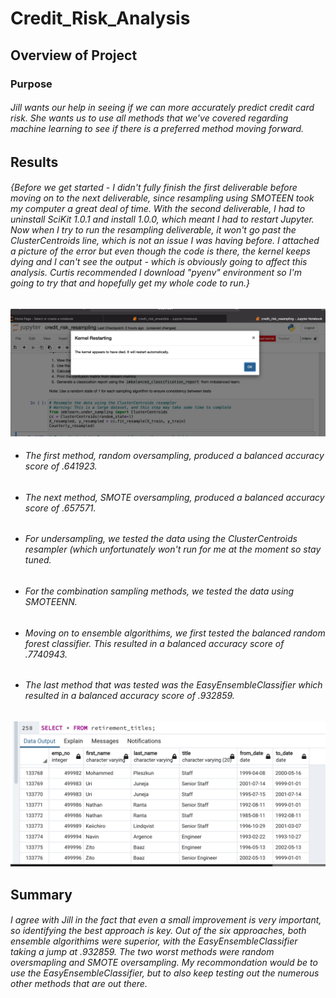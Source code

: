 # Credit_Risk_Analysis
## Overview of Project
### Purpose
###### Jill wants our help in seeing if we can more accurately predict credit card risk. She wants us to use all methods that we've covered regarding machine learning to see if there is a preferred method moving forward.
## Results
###### {Before we get started - I didn't fully finish the first deliverable before moving on to the next deliverable, since resampling using SMOTEEN took my computer a great deal of time. With the second deliverable, I had to uninstall SciKit 1.0.1 and install 1.0.0, which meant I had to restart Jupyter. Now when I try to run the resampling deliverable, it won't go past the ClusterCentroids line, which is not an issue I was having before. I attached a picture of the error but even though the code is there, the kernel keeps dying and I can't see the output - which is obviously going to affect this analysis. Curtis recommended I download "pyenv" environment so I'm going to try that and hopefully get my whole code to run.}
![2017 original script run time](https://github.com/liabrooke/Credit_Risk_Analysis/blob/main/kernel_died_error.png) 
* ###### The first method, random oversampling, produced a balanced accuracy score of .641923.
* ###### The next method, SMOTE oversampling, produced a balanced accuracy score of .657571.
* ###### For undersampling, we tested the data using the ClusterCentroids resampler (which unfortunately won't run for me at the moment so stay tuned.
* ###### For the combination sampling methods, we tested the data using SMOTEENN.
* ###### Moving on to ensemble algorithims, we first tested the balanced random forest classifier. This resulted in a balanced accuracy score of .7740943.
* ###### The last method that was tested was the EasyEnsembleClassifier which resulted in a balanced accuracy score of .932859.
![2017 original script run time](https://github.com/liabrooke/Pewlett-Hackard-Analysis/blob/main/Retirement_titles_count.png) 

## Summary
###### I agree with Jill in the fact that even a small improvement is very important, so identifying the best approach is key. Out of the six approaches, both ensemble algorithims were superior, with the EasyEnsembleClassifier taking a jump at .932859. The two worst methods were random oversmapling and SMOTE oversampling. My recommondation would be to use the EasyEnsembleClassifier, but to also keep testing out the numerous other methods that are out there.
